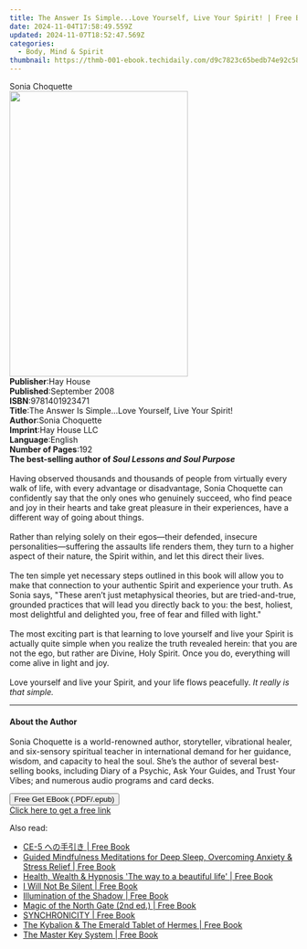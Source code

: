 ```yaml
---
title: The Answer Is Simple...Love Yourself, Live Your Spirit! | Free Book
date: 2024-11-04T17:58:49.559Z
updated: 2024-11-07T18:52:47.569Z
categories:
  - Body, Mind & Spirit
thumbnail: https://thmb-001-ebook.techidaily.com/d9c7823c65bedb74e92c58df6aa1df7e491bf05828e3ba4e271e33ea13c02fc7.jpg
---
```

<main id="book-container">
  <div class="flex flex-col">
    <div class="book-brief flex-1 py-6 px-4 sm:p-6 md:py-10 md:px-8">
      <!-- brief-->
      <div class="book-brief-main">Sonia Choquette</div>
    </div>
    <div
      class="book-meta-info flex-1 grid gap-4 col-start-1 col-end-3 row-start-1 sm:mb-6 sm:grid-cols-4 lg:gap-6 lg:col-start-2 lg:row-end-6 lg:row-span-6 lg:mb-0"
    >
      <div
        class="book-meta-info-left place-content-center mt-4 p-4 text-sm leading-6 col-start-2 col-span-2 dark:text-slate-400"
      >
        <img
          class="w-full h-500 object-cover rounded-lg sm:h-255 sm:col-span-2 lg:col-span-full"
          src="https://img-001-ebook.techidaily.com/2efef846de6c811935ace2d5fb3a5517e2ad603ed437ba4a082f52302aff3bba.jpg"
          alt=""
          width="312"
          height="500"
        />
      </div>
      <div
        class="book-meta-info-right mt-2 col-start-1 row-start-2 col-span-3 self-center"
      >
        <!-- meta data  -->
        <div class="flex flex-col px-4 md:px-8">
          <div class="flex-1">
            <strong>Publisher</strong>:<span class="px-2">Hay House</span>
          </div>
          <div class="flex-1">
            <strong>Published</strong>:<span class="px-2">September 2008</span>
          </div>
          <div class="flex-1">
            <strong>ISBN</strong>:<span class="px-2">9781401923471</span>
          </div>
          <div class="flex-1">
            <strong>Title</strong>:<span class="px-2"
              >The Answer Is Simple...Love Yourself, Live Your Spirit!</span
            >
          </div>
          <div class="flex-1">
            <strong>Author</strong>:<span class="px-2">Sonia Choquette</span>
          </div>
          <div class="flex-1">
            <strong>Imprint</strong>:<span class="px-2">Hay House LLC</span>
          </div>
          <div class="flex-1">
            <strong>Language</strong>:<span class="px-2">English</span>
          </div>
          <div class="flex-1">
            <strong>Number of Pages</strong>:<span class="px-2">192</span>
          </div>
        </div>
      </div>
    </div>
    <div class="book-description flex-1 py-6 px-4 sm:p-6 md:py-10 md:px-8">
      <div class="book-description-main">
        <div accordion-content="" id="description">
          <b>The best-selling author of <i>Soul Lessons and Soul Purpose</i></b
          ><br /><br />Having observed thousands and thousands of people from
          virtually every walk of life, with every advantage or disadvantage,
          Sonia Choquette can confidently say that the only ones who genuinely
          succeed, who find peace and joy in their hearts and take great
          pleasure in their experiences, have a different way of going about
          things. <br /><br />Rather than relying solely on their egos—their
          defended, insecure personalities—suffering the assaults life renders
          them, they turn to a higher aspect of their nature, the Spirit within,
          and let this direct their lives. <br /><br />The ten simple yet
          necessary steps outlined in this book will allow you to make that
          connection to your authentic Spirit and experience your truth. As
          Sonia says, "These aren’t just metaphysical theories, but are
          tried-and-true, grounded practices that will lead you directly back to
          you: the best, holiest, most delightful and delighted you, free of
          fear and filled with light." <br /><br />The most exciting part is
          that learning to love yourself and live your Spirit is actually quite
          simple when you realize the truth revealed herein: that you are not
          the ego, but rather are Divine, Holy Spirit. Once you do, everything
          will come alive in light and joy. <br /><br />Love yourself and live
          your Spirit, and your life flows peacefully.
          <i>It really is that simple.</i>
        </div>
        <div class="accordion-fader"></div>
      </div>
    </div>
    <div class="book-excerpts flex-1 py-6 px-4 sm:p-6 md:py-10 md:px-8">
      <!-- excerpts-->
      <div class="book-excerpts-main">
        <hr />
        <h4 class="placeholder placeholder-heading">
          <span>About the Author</span>
        </h4>
        <p>
          Sonia Choquette is a world-renowned author, storyteller, vibrational
          healer, and six-sensory spiritual teacher in international demand for
          her guidance, wisdom, and capacity to heal the soul. She’s the author
          of several best-selling books, including Diary of a Psychic, Ask Your
          Guides, and Trust Your Vibes; and numerous audio programs and card
          decks.
        </p>
      </div>
    </div>
    <div
      class="book-about-author flex-1 py-6 px-4 sm:p-6 md:py-10 md:px-8"
    ></div>
    <div class="book-free-get flex-1 py-6 px-4 sm:p-6 md:py-10 md:px-8">
      <button
        id="btn-free-get"
        class="bg-blue-500 hover:bg-blue-700 text-white font-bold py-2 px-4 rounded"
      >
        Free Get EBook (.PDF/.epub)
      </button>
      <div id="countdown-display" class="px-2 text-lg mt-2"></div>
      <a
        id="free-link"
        class="hidden bg-blue-500 hover:bg-blue-700 text-white font-bold py-2 px-4 rounded"
        href="https://www.ebooks.com/en-us/book/96317382/the-answer-is-simple-love-yourself-live-your-spirit/sonia-choquette/"
        target="_blank"
        >Click here to get a free link</a
      >
    </div>
    <script>
      let countdownTime = 0;
      let countdownInterval = null;
      document
        .getElementById('btn-free-get')
        .addEventListener('click', startCountdown);
      function startCountdown() {
        countdownTime = new Date().getTime() + 60000 * 3;
        countdownInterval = setInterval(updateCountdown, 1000);
        document.getElementById('btn-free-get').disabled = true;
        document
          .getElementById('btn-free-get')
          .classList.add('bg-gray-500', 'cursor-not-allowed');
      }
      function updateCountdown() {
        let currentTime = new Date().getTime();
        let timeLeft = countdownTime - currentTime;
        let secondsLeft = Math.floor(timeLeft / 1000);
        document.getElementById('countdown-display').innerHTML =
          `Remaining time: ${secondsLeft} seconds.`;
        if (secondsLeft <= 0) {
          clearInterval(countdownInterval);
          document.getElementById('btn-free-get').classList.add('hidden');
          document.getElementById('free-link').classList.remove('hidden');
          document.getElementById('countdown-display').innerHTML = '';
        }
      }
    </script>
  </div>
</main>

<ins class="adsbygoogle"
      style="display:block"
      data-ad-client="ca-pub-7571918770474297"
      data-ad-slot="8358498916"
      data-ad-format="auto"
      data-full-width-responsive="true"></ins>
    

<span class="atpl-alsoreadstyle">Also read:</span>
<div><ul>
<li><a href="https://novels-ebooks.techidaily.com/210055390-9781999425555-ce-5/"><u>CE-5 への手引き | Free Book</u></a></li>
<li><a href="https://novels-ebooks.techidaily.com/210055275-9781989838341-guided-mindfulness-meditations-for-deep-sleep-overcoming-anxiety-stress-relief/"><u>Guided Mindfulness Meditations for Deep Sleep, Overcoming Anxiety & Stress Relief | Free Book</u></a></li>
<li><a href="https://novels-ebooks.techidaily.com/210055433-9781913479244-health-wealth-hypnosis-the-way-to-a-beautiful-life/"><u>Health, Wealth & Hypnosis 'The way to a beautiful life' | Free Book</u></a></li>
<li><a href="https://novels-ebooks.techidaily.com/210055112-9781952244933-i-will-not-be-silent/"><u>I Will Not Be Silent | Free Book</u></a></li>
<li><a href="https://novels-ebooks.techidaily.com/210055319-9781838008116-illumination-of-the-shadow/"><u>Illumination of the Shadow | Free Book</u></a></li>
<li><a href="https://novels-ebooks.techidaily.com/210055162-9781911134473-magic-of-the-north-gate-2nd-ed/"><u>Magic of the North Gate (2nd ed.) | Free Book</u></a></li>
<li><a href="https://novels-ebooks.techidaily.com/210055325-9781945252723-synchronicity/"><u>SYNCHRONICITY | Free Book</u></a></li>
<li><a href="https://novels-ebooks.techidaily.com/210055231-9781946774859-the-kybalion-the-emerald-tablet-of-hermes/"><u>The Kybalion & The Emerald Tablet of Hermes | Free Book</u></a></li>
<li><a href="https://novels-ebooks.techidaily.com/210055420-9789389716382-the-master-key-system/"><u>The Master Key System | Free Book</u></a></li>
</ul></div>

